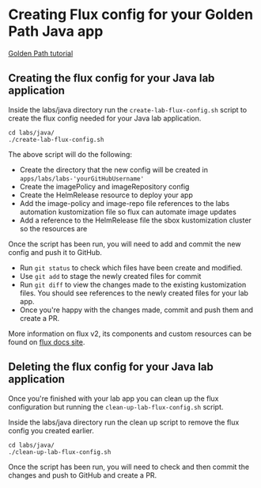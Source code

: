 # Creating Flux config for your Golden Path Java app
[Golden Path tutorial](https://backstage.platform.hmcts.net/catalog/default/component/golden-path-java)
## Creating the flux config for your Java lab application 

Inside the labs/java directory run the `create-lab-flux-config.sh` script to create the flux config needed for your Java lab application.

```shell
cd labs/java/
./create-lab-flux-config.sh 
```

The above script will do the following:
- Create the directory that the new config will be created in `apps/labs/labs-'yourGitHubUsername'`
- Create the imagePolicy and imageRepository config
- Create the HelmRelease resource to deploy your app 
- Add the image-policy and image-repo file references to the labs automation kustomization file so flux can automate image updates
- Add a reference to the HelmRelease file the sbox kustomization cluster so the resources are 

Once the script has been run, you will need to add and commit the new config and push it to GitHub. 
- Run `git status` to check which files have been create and modified.
- Use `git add` to stage the newly created files for commit
- Run `git diff` to view the changes made to the existing kustomization files. You should see references to the newly created files for your lab app.
- Once you're happy with the changes made, commit and push them and create a PR.

More information on flux v2, its components and custom resources can be found on [flux docs site](https://fluxcd.io/docs/concepts/).

## Deleting the flux config for your Java lab application

Once you're finished with your lab app you can clean up the flux configuration but running the `clean-up-lab-flux-config.sh` script. 

Inside the labs/java directory run the clean up script to remove the flux config you created earlier.

```shell
cd labs/java/
./clean-up-lab-flux-config.sh 
```

Once the script has been run, you will need to check and then commit the changes and push to GitHub and create a PR. 